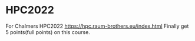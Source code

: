 # HPC2022
For Chalmers HPC2022 
https://hpc.raum-brothers.eu/index.html
Finally get 5 points(full points) on this course.
